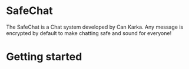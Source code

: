 # SafeChat

The SafeChat is a Chat system developed by Can Karka. Any message is encrypted by default to make chatting safe and sound for everyone!

# Getting started

